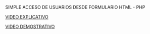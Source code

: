 SIMPLE ACCESO DE USUARIOS DESDE FORMULARIO HTML - PHP

[VIDEO EXPLICATIVO](http://www.micodigolibre.com)

[VIDEO DEMOSTRATIVO](https://www.youtube.com/watch?v=y_lRHR-bRjU)
